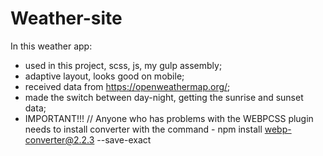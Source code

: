 # Weather-site
In this weather app: 
- used in this project, scss, js, my gulp assembly;
- adaptive layout, looks good on mobile;
- received data from https://openweathermap.org/;
- made the switch between day-night, getting the sunrise and sunset data;
- IMPORTANT!!! // Anyone who has problems with the WEBPCSS plugin needs to install converter with the command - npm install webp-converter@2.2.3 --save-exact

